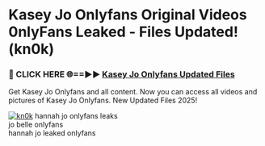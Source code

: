 # Kasey Jo Onlyfans Original Videos 0nlyFans Leaked - Files Updated! (kn0k)

<h3>🔴 CLICK HERE 🌐==►► <a href="https://tinyurl.com/2jnfzry5" rel="nofollow">Kasey Jo Onlyfans Updated Files</a></h3>

Get Kasey Jo Onlyfans and all content. Now you can access all videos and pictures of Kasey Jo Onlyfans. New Updated Files 2025!

[![kn0k](https://i.imgur.com/GyGTBgg.gif)](https://tinyurl.com/2jnfzry5)
hannah jo onlyfans leaks<br>
jo belle onlyfans<br>
hannah jo leaked onlyfans